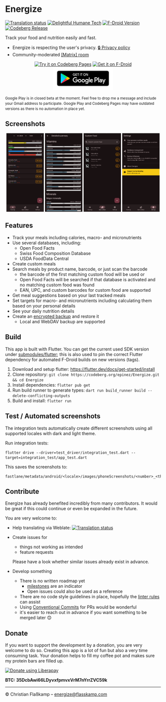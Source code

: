 # Energize

[![Translation status](https://hosted.weblate.org/widgets/energize/-/energize/svg-badge.svg)](https://hosted.weblate.org/engage/energize/) [![Delightful Humane Tech](https://codeberg.org/teaserbot-labs/delightful-humane-design/raw/branch/main/humane-tech-badge.svg)](https://codeberg.org/teaserbot-labs/delightful-humane-design) [![F-Droid Version](https://img.shields.io/f-droid/v/com.flasskamp.energize?label=F-Droid&color=b1eb0b)](https://f-droid.org/de/packages/com.flasskamp.energize/) [![Codeberg Release](https://img.shields.io/gitea/v/release/epinez/Energize?gitea_url=https%3A%2F%2Fcodeberg.org&label=Codeberg%20Release%20APK&color=4793cc)](https://codeberg.org/epinez/Energize/releases)

Track your food and nutrition easily and fast.

  - Energize is respecting the user's privacy. [🔒 Privacy policy](PRIVACY.md)
  - Community-moderated [[Matrix] room](https://matrix.to/#/%23energize:matrix.org)

<p align="center">
  <a href="https://epinez.codeberg.page/projects/energize/index.html"><img src="https://codeberg.org/epinez/pages/raw/branch/main/try_on_codeberg_pages.png" alt="Try it on Codeberg Pages" height="75"></a>
  <a href="https://f-droid.org/packages/com.flasskamp.energize"><img src="https://fdroid.gitlab.io/artwork/badge/get-it-on.png" alt="Get it on F-Droid" height="75"></a>
  <a href="https://play.google.com/store/apps/details?id=com.flasskamp.energize"><img src="./docs/google-play-badge.png" alt="Get it on Google Play" height="75"></a>
</p>

<small>
Google Play is in closed beta at the moment. Feel free to drop me a message and include your Gmail address to participate. Google Play and Codeberg Pages may have outdated versions as there is no automation in place yet.
</small>

<br>

## Screenshots

<p align="center">
  <img src="./fastlane/metadata/android/en/images/phoneScreenshots/1_dark.png" width="24%"/>
  <img src="./fastlane/metadata/android/en/images/phoneScreenshots/2_dark.png" width="24%"/>
  <img src="./fastlane/metadata/android/en/images/phoneScreenshots/3_dark.png" width="24%"/>
  <img src="./fastlane/metadata/android/en/images/phoneScreenshots/4_dark.png" width="24%"/>
</p>

## Features

- Track your meals including calories, macro- and micronutrients
- Use several databases, including:
  - Open Food Facts
  - Swiss Food Composition Database
  - USDA FoodData Central
- Create custom meals
- Search meals by product name, barcode, or just scan the barcode
  - the barcode of the first matching custom food will be used or
  - Open Food Facts will be searched if that database is activated and no matching custom food was found
  - EAN, UPC, and custom barcodes for custom food are supported
- Get meal suggestions based on your last tracked meals
- Set targets for macro- and micronutrients including calculating them based on your personal details
- See your daily nutrition details
- Create an [encrypted backup](docs/backup-encryption/README.md) and restore it
  - Local and WebDAV backup are supported

## Build

This app is built with Flutter. You can get the current used SDK version under [submodules/flutter](submodules/flutter); this is also used to pin the correct Flutter dependency for automated F-Droid builds on new versions (tags).

1. Download and setup flutter: https://flutter.dev/docs/get-started/install
2. Clone repository: `git clone https://codeberg.org/epinez/Energize.git && cd Energize`
3. Install dependencies: `flutter pub get`
4. Run build runner to generate types: `dart run build_runner build --delete-conflicting-outputs`
5. Build and install: `flutter run`

## Test / Automated screenshots

The integration tests automatically create different screenshots using all supported locales with dark and light theme.

Run integration tests:

```
flutter drive --driver=test_driver/integration_test.dart --target=integration_test/app_test.dart
```

This saves the screenshots to:

```
fastlane/metadata/android/<locale>/images/phoneScreenshots/<number>_<theme>.png
```

## Contribute

Energize has already benefited incredibly from many contributors. It would be great if this could continue or even be expanded in the future.

You are very welcome to:

- Help translating via Weblate: [![Translation status](https://hosted.weblate.org/widgets/energize/-/energize/svg-badge.svg)](https://hosted.weblate.org/engage/energize/)
- Create issues for
  - things not working as intended
  - feature requests

  Please have a look whether similar issues already exist in advance.
- Develop something
    - There is no written roadmap yet
      - [milestones](https://codeberg.org/epinez/Energize/milestones) are an indicator
      - Open issues could also be used as a reference
    - There are no code style guidelines in place, hopefully the [linter rules](https://codeberg.org/epinez/Energize/src/branch/main/analysis_options.yaml) can assist
    - Using [Conventional Commits](https://www.conventionalcommits.org) for PRs would be wonderful
    - it's easier to reach out in advance if you want something to be merged later 😊

## Donate

If you want to support the development by a donation, you are very welcome to do so. Creating this app is a lot of fun but also a very time consuming task. Your donation helps to fill my coffee pot and makes sure my protein bars are filled up.

[![Donate using Liberapay](https://liberapay.com/assets/widgets/donate.svg)](https://liberapay.com/epinez/donate)

**BTC: 35DcbAwi66LDyvxfpmvxVrM7nYrrZVC59k**

---

© Christian Flaßkamp – energize@flasskamp.com

